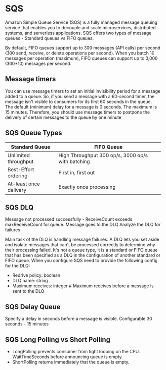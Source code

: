 # SQS

Amazon Simple Queue Service (SQS) is a fully managed message queuing service that enables you to decouple and scale microservices, distributed systems, and serverless applications. SQS offers two types of message queues - Standard queues vs FIFO queues.

By default, FIFO queues support up to 300 messages (API calls) per second (300 send, receive, or delete operations per second). When you batch 10 messages per operation (maximum), FIFO queues can support up to 3,000 (300*10) messages per second.


## Message timers
You can use message timers to set an initial invisibility period for a message added to a queue. So, if you send a message with a 60-second timer, the message isn't visible to consumers for its first 60 seconds in the queue. The default (minimum) delay for a message is 0 seconds. The maximum is 15 minutes. Therefore, you should use message timers to postpone the delivery of certain messages to the queue by one minute

## SQS Queue Types

| Standard Queue | FIFO Queue |
| --- | --- | 
| Unlimited throughput | High Throughput 300 op/s, 3000 op/s with batching|
| Best-Effort ordering|First in, first out|
| At-least once delivery|Exactly once processing|

## SQS DLQ

Message not processed successfully - ReceiveCount exceeds maxReceiveCount for queue. Message goes to the DLQ
Analyze the DLQ for failures

Main task of the DLQ is handling message failures. A DLQ lets you set aside and isolate messages that can't be processed correctly to determine why their processing failed.
It's not a queue type, it is a standard or FIFO queue that has been specified as a DLQ in the configuration of another standard or FIFO queue.
When you configure SQS need to provide the following config for the DLQ:

- Redrive policy: boolean
- DLQ name: string
- Maximum receives: integer # Maximum receives before a message is sent to the DLQ


## SQS Delay Queue 

Specify a delay in seconds before a message is visible. Configurable 30 seconds - 15 minutes

## SQS Long Polling vs Short Polling

- LongPolling prevents consumer from tight looping on the CPU. WaitTimeSeconds before announcing queue is empty.
- ShortPolling returns immediately that the queue is empty. 

